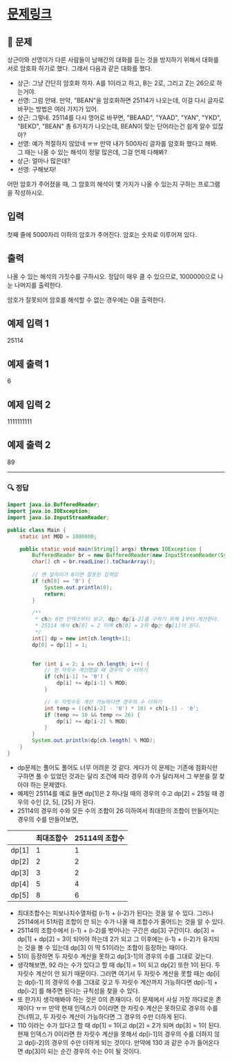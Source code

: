 # [문제링크](https://www.acmicpc.net/problem/2011)

## 📝 문제

상근이와 선영이가 다른 사람들이 남매간의 대화를 듣는 것을 방지하기 위해서 대화를 서로 암호화 하기로 했다. 그래서 다음과 같은 대화를 했다.

-   상근: 그냥 간단히 암호화 하자. A를 1이라고 하고, B는 2로, 그리고 Z는 26으로 하는거야.
-   선영: 그럼 안돼. 만약, "BEAN"을 암호화하면 25114가 나오는데, 이걸 다시 글자로 바꾸는 방법은 여러 가지가 있어.
-   상근: 그렇네. 25114를 다시 영어로 바꾸면, "BEAAD", "YAAD", "YAN", "YKD", "BEKD", "BEAN" 총 6가지가 나오는데, BEAN이 맞는 단어라는건 쉽게 알수 있잖아?
-   선영: 예가 적절하지 않았네 ㅠㅠ 만약 내가 500자리 글자를 암호화 했다고 해봐. 그 때는 나올 수 있는 해석이 정말 많은데, 그걸 언제 다해봐?
-   상근: 얼마나 많은데?
-   선영: 구해보자!

어떤 암호가 주어졌을 때, 그 암호의 해석이 몇 가지가 나올 수 있는지 구하는 프로그램을 작성하시오.

## 입력

첫째 줄에 5000자리 이하의 암호가 주어진다. 암호는 숫자로 이루어져 있다.

## 출력

나올 수 있는 해석의 가짓수를 구하시오. 정답이 매우 클 수 있으므로, 1000000으로 나눈 나머지를 출력한다.

암호가 잘못되어 암호를 해석할 수 없는 경우에는 0을 출력한다.

## 예제 입력 1 

25114

## 예제 출력 1 

6

## 예제 입력 2 

1111111111

## 예제 출력 2 

89

---

### 🔍 정답

```java
import java.io.BufferedReader;
import java.io.IOException;
import java.io.InputStreamReader;

public class Main {
    static int MOD = 1000000;

    public static void main(String[] args) throws IOException {
        BufferedReader br = new BufferedReader(new InputStreamReader(System.in));
        char[] ch = br.readLine().toCharArray();
        
        // 맨 앞자리가 0이면 잘못된 입력임
        if (ch[0] == '0') {
            System.out.println(0);
            return;
        }

        /**
         * ch는 0번 인덱스부터 보고, dp는 dp[i-2]를 구하기 위해 1부터 계산한다.
         * 25114 에서 ch[0] = 2 이며 ch[0] = 2의 dp는 dp[1]이 된다.
         */
        int[] dp = new int[ch.length+1];
        dp[0] = dp[1] = 1;

        
        for (int i = 2; i <= ch.length; i++) {
            // 한 자릿수 계산했을 때 경우의 수 더하기
            if (ch[i-1] != '0') {
                dp[i] += dp[i-1] % MOD;
            }

            // 두 자릿수도 계산 가능하다면 경우의 수 더하기
            int temp = ((ch[i-2] - '0') * 10) + ch[i-1] - '0';
            if (temp >= 10 && temp <= 26) {
                dp[i] += dp[i-2] % MOD;
            }
        }
        System.out.println(dp[ch.length] % MOD);
    }
}
```
- dp문제는 풀어도 풀어도 너무 어려운 것 같다. 게다가 이 문제는 기존에 점화식만 구하면 풀 수 있었던 것과는 달리 조건에 따라 경우의 수가 달라져서 그 부분을 잘 찾아야 하는 문제였다.
- 예제인 25114를 예로 들면 dp[1]은 2 하나일 때의 경우의 수고 dp[2] = 25일 때 경우의 수인 [2, 5], [25] 가 된다.
- 25114의 경우의 수와 모든 수의 조합이 26 이하여서 최대한의 조합이 만들어지는 경우의 수를 만들어보면,

|       | 최대조합수 | 25114의 조합수 |
|:----- |:---------- |:-------------- |
| dp[1] | 1          | 1              |
| dp[2] | 2          | 2              |
| dp[3] | 3          | 2              |
| dp[4] | 5          | 4              |
| dp[5] | 8          | 6              |

- 최대조합수는 피보나치수열처럼 (i-1) + (i-2)가 된다는 것을 알 수 있다. 그러나 25114에서 51처럼 조합이 안 되는 수가 나올 때 조합수가 줄어드는 것을 알 수 있다.
- 25114의 조합수에서 (i-1) + (i-2)를 벗어나는 구간은 dp[3] 구간이다. dp[3] = dp[1] + dp[2] = 3이 되어야 하는데 2가 되고 그 이후에는 (i-1) + (i-2)가 유지되는 것을 볼 수 있는데 dp[3] 이 딱 51이라는 조합이 등장하는 때이다.
- 51이 등장하면 두 자릿수 계산을 못하고 dp[3-1]의 경우의 수를 그대로 갖는다.
- 생각해보면, 92 라는 수가 있다고 할 때 dp[1] = 1이 되고 dp[2] 또한 1이 된다. 두 자릿수 계산이 안 되기 때문이다. 그러면 여기서 두 자릿수 계산을 못할 때는 dp[i]는 dp[i-1] 의 경우의 수를 그대로 갖고 두 자릿수 계산까지 가능하다면 dp[i-1] + dp[i-2] 를 해주면 된다는 규칙성을 찾을 수 있다.
- 또 한가지 생각해봐야 하는 것은 0의 존재이다. 이 문제에서 사실 가장 까다로운 존재이다 ㅠㅠ 만약 현재 인덱스가 0이라면 한 자릿수 계산은 못하므로 경우의 수를 건너뛰고, 두 자릿수 계산이 가능하다면 그 경우의 수만 더하게 된다.
- 110 이라는 수가 있다고 할 때 dp[1] = 1이고 dp[2] = 2가 되며 dp[3] = 1이 된다. 현재 인덱스가 0이라면 한 자릿수 계산을 못해서 dp[i-1]의 경우의 수를 더하지 않고 dp[i-2]의 경우의 수만 더하게 되는 것이다. 만약에 130 과 같은 수가 들어온다면 dp[3]이 되는 순간 경우의 수는 0이 될 것이다.